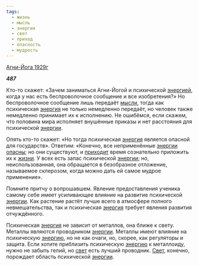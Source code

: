 ```yaml
---
tags:
  - жизнь
  - мысль
  - энергия
  - свет
  - приход
  - опасность
  - мудрость
---
```

[Агни-Йога 1929г](https://127.0.0.1:4002/agni/1929)

___487___

Кто-то скажет: «Зачем заниматься Агни-Йогой и психической [энергией](../../../tags/#[энергия](../../../tags/#энергия)), когда у нас есть беспроволочное сообщение и все изобретения?» Но беспроволочное сообщение лишь передаёт [мысли](../../../tags/#мысль), тогда как психическая [энергия](../../../tags/#энергия) не только немедленно передаёт, но человек также немедленно принимает их к исполнению. Не ошибёмся, если скажем, что половина мира исполняет внушённые приказы и нет расстояния для психической [энергии](../../../tags/#энергия).   

Опять кто-то скажет: «Но тогда психическая [энергия](../../../tags/#энергия) является опасной для государств». Ответим: «Конечно, все неприменённые [энергии](../../../tags/#энергия) [опасны](../../../tags/#опасность); но они существуют, и [приходит](../../../tags/#приход) время сознательно приложить их к [жизни](../../../tags/#жизнь). У всех есть запас психической [энергии](../../../tags/#энергия); но, неиспользованная, она обращается в безобразное отложение, называемое склерозом, когда можно дать ей самое мудрое применение».   

Помните притчу о вопрошавшем. Явление предоставления ученика самому себе имеет усиливающее влияние на развитие психической [энергии](../../../tags/#энергия). Как растение растёт лучше всего в атмосфере полного невмешательства, так и психическая [энергия](../../../tags/#энергия) требует явления развития отчуждённого.   

Психическая [энергия](../../../tags/#энергия) не зависит от металлов, она ближе к свету. Металлы являются проводником [энергии](../../../tags/#энергия). Металлы имеют влияние на психическую [энергию](../../../tags/#энергия), но не как очаги, но, скорее, как регуляторы и защита. Если хотите приблизить психическую [энергию](../../../tags/#энергия) к металлоиду, нужно не забыть гелий, но [свет](../../../tags/#свет) есть лучший проводник. [Свет](../../../tags/#свет), конечно, порождает область психической [энергии](../../../tags/#энергия).